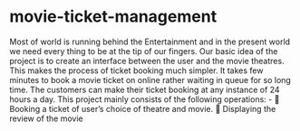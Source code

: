 # movie-ticket-management
Most of world is running behind the Entertainment and in the
present world we need every thing to be at the tip of our
fingers.
Our basic idea of the project is to create an interface
between the user and the movie theatres. This makes the
process of ticket booking much simpler.
It takes few minutes to book a movie ticket on online rather
waiting in queue for so long time. The customers can make
their ticket booking at any instance of 24 hours a day.
This project mainly consists of the following operations: -
 Booking a ticket of user’s choice of theatre and movie.
 Displaying the review of the movie
